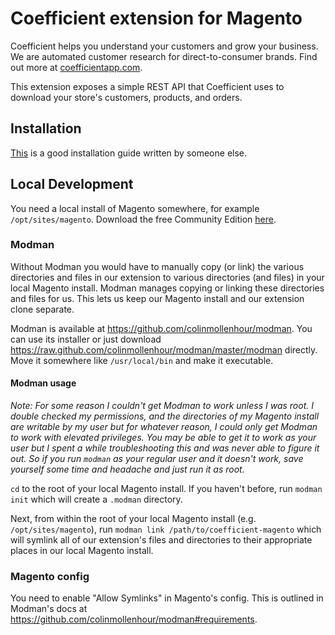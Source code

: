 Coefficient extension for Magento
=================================

Coefficient helps you understand your customers and grow your business. We are 
automated customer research for direct-to-consumer brands. Find out more at
[coefficientapp.com](http://coefficientapp.com).

This extension exposes a simple REST API that Coefficient uses to download your
store's customers, products, and orders.

Installation
------------
[This](http://gotgroove.com/ecommerce-blog/magento-development/developer-toolbox-a-guide-for-installing-magento-extensions/)
is a good installation guide written by someone else.

Local Development
-----------------

You need a local install of Magento somewhere, for example `/opt/sites/magento`.
Download the free Community Edition [here](http://www.magentocommerce.com/download).

### Modman

Without Modman you would have to manually copy (or link) the various directories and
files in our extension to various directories (and files) in your local Magento
install. Modman manages copying or linking these directories and files for us. This
lets us keep our Magento install and our extension clone separate.

Modman is available at https://github.com/colinmollenhour/modman. You can use its
installer or just download https://raw.github.com/colinmollenhour/modman/master/modman
directly.  Move it somewhere like `/usr/local/bin` and make it executable.

#### Modman usage

*Note: For some reason I couldn't get Modman to work unless I was root. I double
checked my permissions, and the directories of my Magento install are writable by
my user but for whatever reason, I could only get Modman to work with elevated privileges.
You may be able to get it to work as your user but I spent a while troubleshooting
this and was never able to figure it out. So if you run `modman` as your regular
user and it doesn't work, save yourself some time and headache and just run it as root.*

`cd` to the root of your local Magento install. If you haven't before, run `modman init`
which will create a `.modman` directory.

Next, from within the root of your local Magento install (e.g. `/opt/sites/magento`),
run `modman link /path/to/coefficient-magento` which will symlink all of our
extension's files and directories to their appropriate places in our local Magento
install.

### Magento config
You need to enable "Allow Symlinks" in Magento's config. This is outlined in Modman's
docs at https://github.com/colinmollenhour/modman#requirements.
